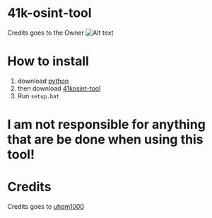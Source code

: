 # 41k-osint-tool
Credits goes to the Owner
![Alt text](https://github.com/joschi3957/41k-osint-tool/blob/main/ignore-this.png)
# How to install

1. download [python](https://python.org/downloads)
2. then download [41kosint-tool](https://github.com/joschi3957/41k-osint-tool/archive/refs/heads/main.zip)
3. Run ```setup.bat```

# I am not responsible for anything that are be done when using this tool!

# Credits
Credits goes to [uhqm1000](https://github.com/uhqm1000)
